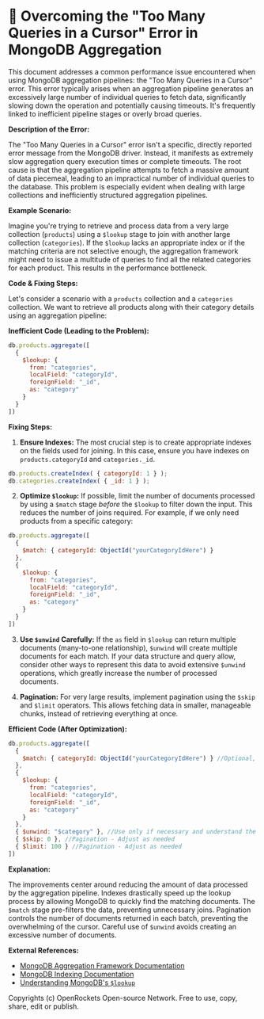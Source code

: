# 🐞 Overcoming the "Too Many Queries in a Cursor" Error in MongoDB Aggregation


This document addresses a common performance issue encountered when using MongoDB aggregation pipelines: the "Too Many Queries in a Cursor" error.  This error typically arises when an aggregation pipeline generates an excessively large number of individual queries to fetch data, significantly slowing down the operation and potentially causing timeouts.  It's frequently linked to inefficient pipeline stages or overly broad queries.

**Description of the Error:**

The "Too Many Queries in a Cursor" error isn't a specific, directly reported error message from the MongoDB driver. Instead, it manifests as extremely slow aggregation query execution times or complete timeouts.  The root cause is that the aggregation pipeline attempts to fetch a massive amount of data piecemeal, leading to an impractical number of individual queries to the database. This problem is especially evident when dealing with large collections and inefficiently structured aggregation pipelines.

**Example Scenario:**

Imagine you're trying to retrieve and process data from a very large collection (`products`) using a `$lookup` stage to join with another large collection (`categories`). If the `$lookup` lacks an appropriate index or if the matching criteria are not selective enough, the aggregation framework might need to issue a multitude of queries to find all the related categories for each product.  This results in the performance bottleneck.


**Code & Fixing Steps:**

Let's consider a scenario with a `products` collection and a `categories` collection. We want to retrieve all products along with their category details using an aggregation pipeline:

**Inefficient Code (Leading to the Problem):**

```javascript
db.products.aggregate([
  {
    $lookup: {
      from: "categories",
      localField: "categoryId",
      foreignField: "_id",
      as: "category"
    }
  }
])
```

**Fixing Steps:**

1. **Ensure Indexes:**  The most crucial step is to create appropriate indexes on the fields used for joining. In this case, ensure you have indexes on `products.categoryId` and `categories._id`.

```javascript
db.products.createIndex( { categoryId: 1 } );
db.categories.createIndex( { _id: 1 } );
```

2. **Optimize `$lookup`:** If possible, limit the number of documents processed by using a `$match` stage *before* the `$lookup` to filter down the input.  This reduces the number of joins required. For example, if we only need products from a specific category:


```javascript
db.products.aggregate([
  {
    $match: { categoryId: ObjectId("yourCategoryIdHere") }
  },
  {
    $lookup: {
      from: "categories",
      localField: "categoryId",
      foreignField: "_id",
      as: "category"
    }
  }
])
```

3. **Use `$unwind` Carefully:**  If the `as` field in `$lookup` can return multiple documents (many-to-one relationship), `$unwind` will create multiple documents for each match. If your data structure and query allow, consider other ways to represent this data to avoid extensive `$unwind` operations, which greatly increase the number of processed documents.

4. **Pagination:** For very large results, implement pagination using the `$skip` and `$limit` operators. This allows fetching data in smaller, manageable chunks, instead of retrieving everything at once.

**Efficient Code (After Optimization):**

```javascript
db.products.aggregate([
  {
    $match: { categoryId: ObjectId("yourCategoryIdHere") } //Optional, but highly recommended
  },
  {
    $lookup: {
      from: "categories",
      localField: "categoryId",
      foreignField: "_id",
      as: "category"
    }
  },
  { $unwind: "$category" }, //Use only if necessary and understand the performance implications.
  { $skip: 0 }, //Pagination - Adjust as needed
  { $limit: 100 } //Pagination - Adjust as needed
])
```

**Explanation:**

The improvements center around reducing the amount of data processed by the aggregation pipeline.  Indexes drastically speed up the lookup process by allowing MongoDB to quickly find the matching documents.  The `$match` stage pre-filters the data, preventing unnecessary joins. Pagination controls the number of documents returned in each batch, preventing the overwhelming of the cursor.  Careful use of `$unwind` avoids creating an excessive number of documents.

**External References:**

* [MongoDB Aggregation Framework Documentation](https://www.mongodb.com/docs/manual/aggregation/)
* [MongoDB Indexing Documentation](https://www.mongodb.com/docs/manual/indexes/)
* [Understanding MongoDB's `$lookup`](https://www.mongodb.com/community/blog/how-to-use-lookup-in-mongodb-aggregation-pipeline)


Copyrights (c) OpenRockets Open-source Network. Free to use, copy, share, edit or publish.

